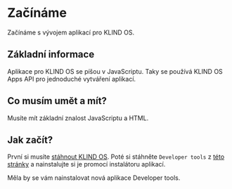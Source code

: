 # Začínáme

Začínáme s vývojem aplikací pro KLIND OS.

## Základní informace

Aplikace pro KLIND OS se píšou v JavaScriptu. Taky se používá KLIND OS Apps API pro jednoduché vytváření aplikací.

## Co musím umět a mít?

Musíte mít základní znalost JavaScriptu a HTML.

## Jak začít?

První si musíte [stáhnout KLIND OS](/navod/instalace.md). Poté si stáhněte `Developer tools` z [této stránky](https://klindos.jzitnik.dev/app-creator) a nainstalujte si je promocí instalátoru aplikací.

Měla by se vám nainstalovat nová aplikace Developer tools.

